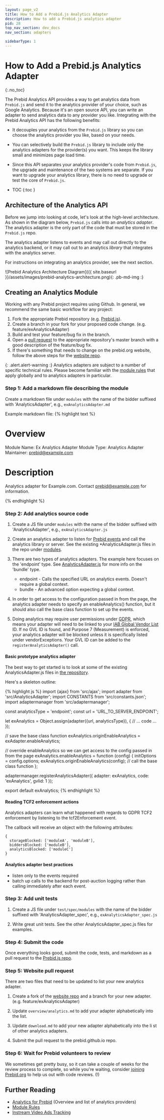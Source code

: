 ```yaml
---
layout: page_v2
title: How to Add a Prebid.js Analytics Adapter
description: How to add a Prebid.js analytics adapter
pid: 28
top_nav_section: dev_docs
nav_section: adapters

sidebarType: 1
---
```




# How to Add a Prebid.js Analytics Adapter
{:.no_toc}

The Prebid Analytics API provides a way to get analytics data from `Prebid.js` and send it to the analytics provider of your choice, such as Google Analytics.  Because it's an open source API, you can write an adapter to send analytics data to any provider you like.  Integrating with the Prebid Analytics API has the following benefits:

+ It decouples your analytics from the `Prebid.js` library so you can choose the analytics provider you like, based on your needs.

+ You can selectively build the `Prebid.js` library to include only the analytics adapters for the provider(s) you want.  This keeps the library small and minimizes page load time.

+ Since this API separates your analytics provider's code from `Prebid.js`, the upgrade and maintenance of the two systems are separate.  If you want to upgrade your analytics library, there is no need to upgrade or test the core of `Prebid.js`.

* TOC
{:toc }

## Architecture of the Analytics API

Before we jump into looking at code, let's look at the high-level architecture.  As shown in the diagram below, `Prebid.js` calls into an _analytics adapter_.  The analytics adapter is the only part of the code that must be stored in the `Prebid.js` repo.

The analytics adapter listens to events and may call out directly to the analytics backend, or it may call out to an analytics _library_ that integrates with the analytics server.

For instructions on integrating an analytics provider, see the next section.

![Prebid Analytics Architecture Diagram]({{ site.baseurl }}/assets/images/prebid-analytics-architecture.png){: .pb-md-img :}

## Creating an Analytics Module

Working with any Prebid project requires using Github. In general, we recommend the same basic workflow for any project:

1. Fork the appropriate Prebid repository (e.g. [Prebid.js](https://github.com/prebid/Prebid.js)).
2. Create a branch in your fork for your proposed code change. (e.g. feature/exAnalyticsAdapter)
3. Build and test your feature/bug fix in the branch.
4. Open a [pull request](https://help.github.com/en/desktop/contributing-to-projects/creating-a-pull-request) to the appropriate repository's master branch with a good description of the feature/bug fix.
5. If there's something that needs to change on the prebid.org website, follow the above steps for the [website repo](https://github.com/prebid/prebid.github.io).

{: .alert.alert-warning :}
Analytics adapters are subject to a number of specific technical rules. Please become familiar
with the [module rules](/dev-docs/module-rules.html) that apply globally and to analytics adapters in particular.

### Step 1: Add a markdown file describing the module

Create a markdown file under `modules` with the name of the bidder suffixed with 'AnalyticsAdapter', e.g., `exAnalyticsAdapter.md`

Example markdown file:
{% highlight text %}
# Overview

Module Name: Ex Analytics Adapter
Module Type: Analytics Adapter
Maintainer: prebid@example.com

# Description

Analytics adapter for Example.com. Contact prebid@example.com for information.

{% endhighlight %}

### Step 2: Add analytics source code

1. Create a JS file under `modules` with the name of the bidder suffixed with 'AnalyticsAdapter', e.g., `exAnalyticsAdapter.js`

2. Create an analytics adapter to listen for [Prebid events](/dev-docs/publisher-api-reference.html#module_pbjs.onEvent) and call the analytics library or server. See the existing *AnalyticsAdapter.js files in the repo under [modules](https://github.com/prebid/Prebid.js/tree/master/modules).

3. There are two types of analytics adapters. The example here focuses on the 'endpoint' type. See [AnalyticsAdapter.js](https://github.com/prebid/Prebid.js/blob/master/src/AnalyticsAdapter.js) for more info on the 'bundle' type.

    * endpoint - Calls the specified URL on analytics events. Doesn't require a global context.
    * bundle - An advanced option expecting a global context.

4. In order to get access to the configuration passed in from the page, the analytics
adapter needs to specify an enableAnalytics() function, but it should also call
the base class function to set up the events.

5. Doing analytics may require user permissions under [GDPR](/dev-docs/modules/consentManagement.html), which means your adapter will need to be linked to your [IAB Global Vendor List](https://iabeurope.eu/vendor-list-tcf-v2-0/) ID. If no GVL ID is found, and Purpose 7 (Measurement) is enforced, your analytics adapter will be blocked unless it is specifically listed under vendorExceptions. Your GVL ID can be added to the `registerAnalyticsAdapter()` call.

#### Basic prototype analytics adapter

The best way to get started is to look at some of the existing AnalyticsAdapter.js files in [the repository](https://github.com/prebid/Prebid.js/tree/master/modules).

Here's a skeleton outline:

{% highlight js %}
import {ajax} from 'src/ajax';
import adapter from 'src/AnalyticsAdapter';
import CONSTANTS from 'src/constants.json';
import adaptermanager from 'src/adaptermanager';

const analyticsType = 'endpoint';
const url = 'URL_TO_SERVER_ENDPOINT';

let exAnalytics = Object.assign(adapter({url, analyticsType}), {
  // ... code ...
});

// save the base class function
exAnalytics.originEnableAnalytics = exAdapter.enableAnalytics;

// override enableAnalytics so we can get access to the config passed in from the page
exAnalytics.enableAnalytics = function (config) {
  initOptions = config.options;
  exAnalytics.originEnableAnalytics(config);  // call the base class function
};

adaptermanager.registerAnalyticsAdapter({
  adapter: exAnalytics,
  code: 'exAnalytics',
  gvlid: 1
});

export default exAnalytics;
{% endhighlight %}

#### Reading TCF2 enforcement actions

Analytics adapters can learn what happened with regards to GDPR TCF2 enforcement by listening to the tcf2Enforcement event.

The callback will receive an object with the following attributes:

```
{
  storageBlocked: ['moduleA', 'moduleB'],
  biddersBlocked: ['moduleB'],
  analyticsBlocked: ['moduleC']
}
```

#### Analytics adapter best practices

+ listen only to the events required
+ batch up calls to the backend for post-auction logging rather than calling immediately after each event.

### Step 3: Add unit tests

1. Create a JS file under `test/spec/modules` with the name of the bidder suffixed with 'AnalyticsAdapter_spec', e.g., `exAnalyticsAdapter_spec.js`

2. Write great unit tests. See the other AnalyticsAdapter_spec.js files for examples.

### Step 4: Submit the code

Once everything looks good, submit the code, tests, and markdown as a pull request to the [Prebid.js repo](https://github.com/prebid/Prebid.js).

### Step 5: Website pull request

There are two files that need to be updated to list your new analytics adapter.

1. Create a fork of the [website repo](https://github.com/prebid/prebid.github.io) and a branch for your new adapter. (e.g. feature/exAnalyticsAdapter)

2. Update `overview/analytics.md` to add your adapter alphabetically into the list.

3. Update `download.md` to add your new adapter alphabetically into the li
st of other analytics adapters.

4. Submit the pull request to the prebid.github.io repo.

### Step 6: Wait for Prebid volunteers to review

We sometimes get pretty busy, so it can take a couple of weeks for the review process to complete, so while you're waiting, consider [joining Prebid.org](/partners/partners.html) to help us out with code reviews. (!)

## Further Reading

- [Analytics for Prebid](/overview/analytics.html) (Overview and list of analytics providers)
- [Module Rules](/dev-docs/module-rules.html)
- [Instream Video Ads Tracking](/dev-docs/modules/instreamTracking.html)

